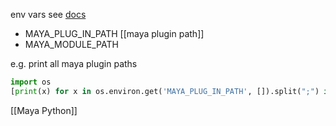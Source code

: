 env vars see [docs](https://help.autodesk.com/view/MAYAUL/2024/ENU/?guid=GUID-925EB3B5-1839-45ED-AA2E-3184E3A45AC7)
- MAYA_PLUG_IN_PATH [[maya plugin path]]
- MAYA_MODULE_PATH

e.g. print all maya plugin paths
```python
import os
[print(x) for x in os.environ.get('MAYA_PLUG_IN_PATH', []).split(";") if x]
```

[[Maya Python]]

